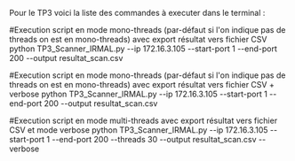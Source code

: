 Pour le TP3 voici la liste des commandes à executer dans le terminal :

#Execution script en mode mono-threads (par-défaut si l'on indique pas de threads on est en mono-threads) avec export résultat vers fichier CSV
python TP3_Scanner_IRMAL.py --ip 172.16.3.105 --start-port 1 --end-port 200 --output resultat_scan.csv

#Execution script en mode mono-threads (par-défaut si l'on indique pas de threads on est en mono-threads) avec export résultat vers fichier CSV + verbose
python TP3_Scanner_IRMAL.py --ip 172.16.3.105 --start-port 1 --end-port 200 --output resultat_scan.csv

#Execution script en mode multi-threads avec export résultat vers fichier CSV et mode verbose
python TP3_Scanner_IRMAL.py --ip 172.16.3.105 --start-port 1 --end-port 200 --threads 30 --output resultat_scan.csv --verbose
